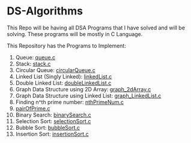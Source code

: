 # DS-Algorithms 
This Repo will be having all DSA Programs that I have solved and will be solving. These programs will be mostly in C Language.

This Repository has the Programs to Implement:
1. Queue: [queue.c](https://github.com/manwendra-mm/DS-Algorithms/blob/main/queue.c)
2. Stack: [stack.c](https://github.com/manwendra-mm/DS-Algorithms/blob/main/stack.c)
3. Circular Queue: [circularQueue.c](https://github.com/manwendra-mm/DS-Algorithms/blob/main/circularQueue.c)
4. Linked List (Singly Linked): [linkedList.c](https://github.com/manwendra-mm/DS-Algorithms/blob/main/linkedList.c)
5. Double Linked List: [doubleLinkedList.c](https://github.com/manwendra-mm/DS-Algorithms/blob/main/doubleLinkedList.c)
6. Graph Data Structure using 2D Array: [graph_2dArray.c](https://github.com/manwendra-mm/DS-Algorithms/blob/main/graph_2dArray.c)
7. Graph Data Structure using Linked List: [graph_LinkedList.c](https://github.com/manwendra-mm/DS-Algorithms/blob/main/graph_LinkedList.c)
8. Finding n^th prime number: [nthPrimeNum.c](https://github.com/manwendra-mm/DS-Algorithms/blob/main/nthPrimeNum.c)
9. [pairOfPrime.c](https://github.com/manwendra-mm/DS-Algorithms/blob/main/pairOfPrime.c)
10. Binary Search: [binarySearch.c](https://github.com/manwendra-mm/DS-Algorithms/blob/main/binarySearch.c)
11. Selection Sort: [selectionSort.c](https://github.com/manwendra-mm/DS-Algorithms/blob/main/selectionSort.c)
12. Bubble Sort: [bubbleSort.c](https://github.com/manwendra-mm/DS-Algorithms/blob/main/bubbleSort.c)
13. Insertion Sort: [insertionSort.c](https://github.com/manwendra-mm/DS-Algorithms/blob/main/insertionSort.c)
